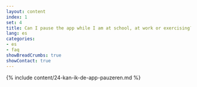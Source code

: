 ```yaml
---
layout: content
index: 1
set: 4
title: Can I pause the app while I am at school, at work or exercising?
lang: es
categories:
- es
- faq
showBreadCrumbs: true
showContact: true
---
```

{% include content/24-kan-ik-de-app-pauzeren.md %}
